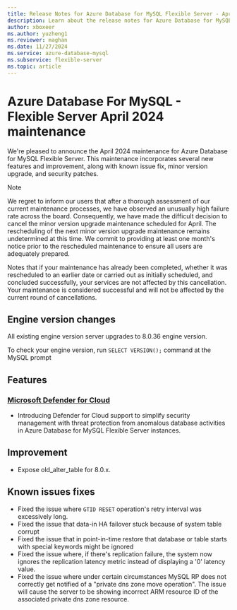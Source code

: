 ```yaml
---
title: Release Notes for Azure Database for MySQL Flexible Server - April 2024
description: Learn about the release notes for Azure Database for MySQL Flexible Server April 2024.
author: xboxeer
ms.author: yuzheng1
ms.reviewer: maghan
ms.date: 11/27/2024
ms.service: azure-database-mysql
ms.subservice: flexible-server
ms.topic: article
---
```


# Azure Database For MySQL - Flexible Server April 2024 maintenance

We're pleased to announce the April 2024 maintenance for Azure Database for MySQL Flexible Server. This maintenance incorporates several new features and improvement, along with known issue fix, minor version upgrade, and security patches.

> [!NOTE]  
> We regret to inform our users that after a thorough assessment of our current maintenance processes, we have observed an unusually high failure rate across the board. Consequently, we have made the difficult decision to cancel the minor version upgrade maintenance scheduled for April. The rescheduling of the next minor version upgrade maintenance remains undetermined at this time. We commit to providing at least one month's notice prior to the rescheduled maintenance to ensure all users are adequately prepared.
>  
> Notes that if your maintenance has already been completed, whether it was rescheduled to an earlier date or carried out as initially scheduled, and concluded successfully, your services are not affected by this cancellation. Your maintenance is considered successful and will not be affected by the current round of cancellations.

## Engine version changes

All existing engine version server upgrades to 8.0.36 engine version.

To check your engine version, run `SELECT VERSION();` command at the MySQL prompt

## Features

### [Microsoft Defender for Cloud](/azure/defender-for-cloud/defender-for-databases-introduction)

- Introducing Defender for Cloud support to simplify security management with threat protection from anomalous database activities in Azure Database for MySQL Flexible Server instances.

## Improvement

- Expose old_alter_table for 8.0.x.

## Known issues fixes

- Fixed the issue where `GTID RESET` operation's retry interval was excessively long.
- Fixed the issue that data-in HA failover stuck because of system table corrupt
- Fixed the issue that in point-in-time restore that database or table starts with special keywords might be ignored
- Fixed the issue where, if there's replication failure, the system now ignores the replication latency metric instead of displaying a '0' latency value.
- Fixed the issue where under certain circumstances MySQL RP does not correctly get notified of a "private dns zone move operation". The issue will cause the server to be showing incorrect ARM resource ID of the associated private dns zone resource.
